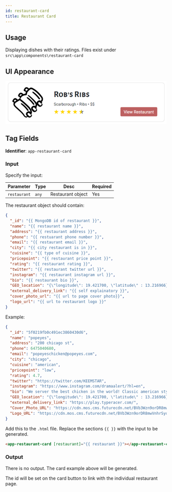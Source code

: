 ```yaml
---
id: restaurant-card
title: Restaurant Card
---
```


## Usage

Displaying dishes with their ratings. Files exist under `src\app\components\restaurant-card`

## UI Appearance

![alt text](../../static/img/examples/restaurant-card.PNG "Restaurant Card")

## Tag Fields

**Identifier**: `app-restaurant-card`

### Input

Specify the input:

| Parameter    | Type  | Desc              | Required |
| ------------ | ----- | ----------------- | -------- |
| `restaurant` | `any` | Restaurant object | Yes      |

The restaurant object should contain:

```json
{
  "_id": "{{ MongoDB id of restaurant }}",
  "name": "{{ restaurant name }}",
  "address": "{{ restaurant address }}",
  "phone": "{{ restuarant phone number }}",
  "email": "{{ restaurant email }}",
  "city": "{{ city restaurant is in }}",
  "cuisine": "{{ type of cuisine }}",
  "pricepoint": "{{ restaurant price point }}",
  "rating": "{{ restaurant rating }}",
  "twitter": "{{ restaurant twitter url }}",
  "instagram": "{{ restaurant instagram url }}",
  "bio": "{{ restaurant bio }}",
  "GEO_location": "{\"longitude\": 19.421700, \"latitude\" : 13.216966}",
  "external_delivery_link": "{{ self explainatory }}",
  "cover_photo_url": "{{ url to page cover photo}}",
  "logo_url": "{{ url to restaurant logo }}"
}
```

Example:

```json
{
  "_id": "5f0219fb0c491ec3860430d6",
  "name": "popeyes",
  "address": "200 chicago st",
  "phone": 6475040680,
  "email": "popeyeschicken@popeyes.com",
  "city": "chicago",
  "cuisine": "american",
  "pricepoint": "low",
  "rating": 4.7,
  "twitter": "https://twitter.com/KEEMSTAR",
  "instagram": "https://www.instagram.com/dramaalert/?hl=en",
  "bio": "We server the best chicken in the world! Classic american style",
  "GEO_location": "{\"longitude\": 19.421700, \"latitude\" : 13.216966}",
  "external_delivery_link": "https://play.typeracer.com/",
  "Cover_Photo_URL": "https://cdn.mos.cms.futurecdn.net/BVb3Wzn9orDR8mwVnhrSyd-1200-80.jpg",
  "Logo_URL": "https://cdn.mos.cms.futurecdn.net/BVb3Wzn9orDR8mwVnhrSyd-1200-80.jpg"
}
```

Add this to the `.html` file. Replace the sections `{{ }}` with the input to be generated.

```html
<app-restaurant-card [restaurant]="{{ restaurant }}"></app-restaurant-card>
```

### Output

There is no output. The card example above will be generated.

The id will be set on the card button to link with the individual restaurant page.
